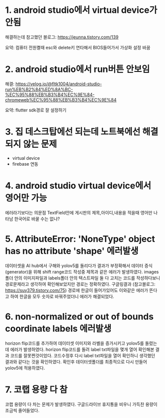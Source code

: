 # 1. android studio에서 virtual device가 안됨
해결하는데 참고했던 블로그: https://jeunna.tistory.com/139

요약: 컴퓨터 전원켤때 esc와 delete키 연타해서 BIOS들어가서 가상화 설정 바꿈 
# 2. android studio에서 run버튼 안보임
해결: https://velog.io/@fltk1004/android-studio-run%EB%B2%84%ED%8A%BC-%EC%95%88%EB%B3%B4%EC%9E%84-chromeweb%EC%95%88%EB%B3%B4%EC%9E%84

요약: flutter sdk경로 잘 설정하기
# 3. 집 데스크탑에선 되는데 노트북에선 해결되지 않는 문제
- virtual device
- firebase 연동

# 4. android studio virtual device에서 영어만 가능
에러라기보다는 의문점
TextField안에 게시판의 제목,아이디,내용을 적을때 영어만 나타남
한국어로 바꿀 수는 없나?

# 5. AttributeError: 'NoneType' object has no attribute 'shape' 에러발생
 데이터셋을 AI hub에서 구해와 yolov5를 돌리다가 결과가 부정확해서
 데이터 증식(generator)을 위해 shift range코드 작성중
 제목과 같은 에러가 발생하였다.
 images폴더 안의 이미지파일과 labels폴더 안의 텍스트파일 둘 다 고치는 코드를 작성하다보니
 경로문제라고 생각하여 확인해보았지만 경로는 정확하였다.
 구글링결과 (참고블로그: https://suy379.tistory.com/75)
 경로에 한글이 들어가있어도 이와같은 에러가 뜬다고 하여 한글을 모두 숫자로 바꿔주었더니 에러가 해결되었다.

# 6. non-normalized or out of bounds coordinate labels 에러발생
horizon flip코드를 추가하여 데이터셋 이미지와 라벨을 증가시키고 yolov5를 돌렸는데 에러가 발생하였다.
horizon flip코드를 돌려 label txt파일을 몇개 열어 확인해본 결과 코드를 잘못짠것이었다.
코드수정후 다시 label txt파일을 열어 확인하니 생각했던 결과와 같다는 것을 확인하였다.
확인후 데이터셋폴더를 최종적으로 다시 만들어 yolov5에 적용하였다.

# 7. 코랩 용량 다 참
코랩 용량이 다 차는 문제가 발생하였다.
구글드라이브 휴지통을 비우니 가득찬 용량이 조금씩 줄어들었다.
